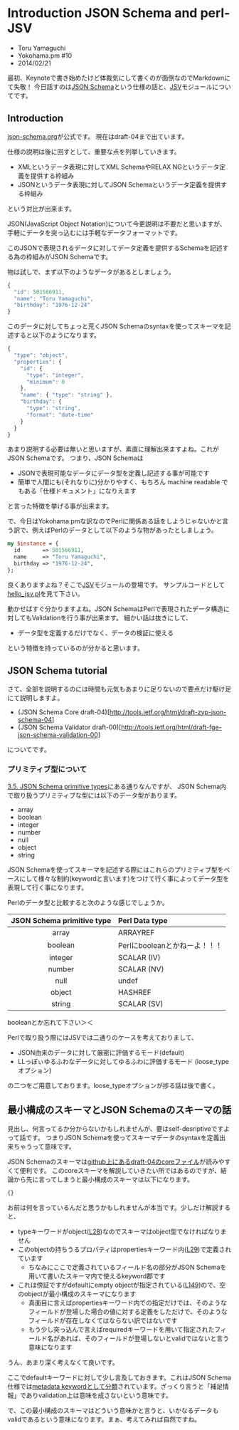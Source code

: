 # Introduction JSON Schema and perl-JSV

* Toru Yamaguchi <zigorou at cpan dot org>
* Yokohama.pm #10
* 2014/02/21

最初、Keynoteで書き始めたけど体裁気にして書くのが面倒なのでMarkdownにて失敬！
今日話すのは[JSON Schema](http://json-schema.org/)という仕様の話と、[JSV](https://github.com/zigorou/perl-JSV)モジュールについてです。

## Introduction

[json-schema.org](http://json-schema.org/)が公式です。
現在はdraft-04まで出ています。

仕様の説明は後に回すとして、重要な点を列挙していきます。

* XMLというデータ表現に対してXML SchemaやRELAX NGというデータ定義を提供する枠組み
* JSONというデータ表現に対してJSON Schemaというデータ定義を提供する枠組み

という対比が出来ます。

JSON(JavaScript Object Notation)について今更説明は不要だと思いますが、
手軽にデータを突っ込むには手軽なデータフォーマットです。

このJSONで表現されるデータに対してデータ定義を提供するSchemaを記述する為の枠組みがJSON Schemaです。

物は試しで、まず以下のようなデータがあるとしましょう。

```javascript
{
  "id": 501566911, 
  "name": "Toru Yamaguchi", 
  "birthday": "1976-12-24"
}
```

このデータに対してちょっと荒くJSON Schemaのsyntaxを使ってスキーマを記述すると以下のようになります。

```javascript
{
  "type": "object",
  "properties": {
    "id": {
      "type": "integer",
      "minimum": 0
    },
    "name": { "type": "string" },
    "birthday": { 
      "type": "string",
      "format": "date-time"
    }
  }
}
```

あまり説明する必要は無いと思いますが、素直に理解出来ますよね。これがJSON Schemaです。
つまり、JSON Schemaは

* JSONで表現可能なデータにデータ型を定義し記述する事が可能です
* 簡単で人間にも(それなりに)分かりやすく、もちろん machine readable でもある「仕様ドキュメント」になりえます

と言った特徴を挙げる事が出来ます。

で、今日はYokohama.pmな訳なのでPerlに関係ある話をしようじゃないかと言う訳で、例えばPerlのデータとして以下のような物があったとしましょう。

```perl
my $instance = {
  id       => 501566911, 
  name     => "Toru Yamaguchi", 
  birthday => "1976-12-24",
};
```

良くありますよね？そこで[JSV](https://github.com/zigorou/perl-JSV)モジュールの登場です。
サンプルコードとして[hello_jsv.pl](./hello_jsv.pl)を見て下さい。

動かせばすぐ分かりますよね。JSON SchemaはPerlで表現されたデータ構造に対してもValidationを行う事が出来ます。
細かい話は抜きにして、

* データ型を定義するだけでなく、データの検証に使える

という特徴を持っているのが分かると思います。

## JSON Schema tutorial

さて、全部を説明するのには時間も元気もあまりに足りないので要点だけ駆け足にて説明しますよ。

* (JSON Schema Core draft-04)[http://tools.ietf.org/html/draft-zyp-json-schema-04]
* (JSON Schema Validator draft-00)[http://tools.ietf.org/html/draft-fge-json-schema-validation-00]

についてです。

### プリミティブ型について

[3.5. JSON Schema primitive types](http://tools.ietf.org/html/draft-zyp-json-schema-04#section-3.5)にある通りなんですが、
JSON Schema内で取り扱うプリミティブな型には以下のデータ型があります。

* array
* boolean
* integer
* number
* null
* object
* string

JSON Schemaを使ってスキーマを記述する際にはこれらのプリミティブ型をベースにして様々な制約(keywordと言います)をつけて行く事によってデータ型を表現して行く事になります。

Perlのデータ型と比較すると次のような感じでしょうか。

| JSON Schema primitive type | Perl Data type |
|:--------------------------:|:---------------|
| array | ARRAYREF |
| boolean | Perlにbooleanとかねーよ！！！ |
| integer | SCALAR (IV) |
| number | SCALAR (NV) |
| null | undef |
| object | HASHREF |
| string | SCALAR (SV) |

booleanとか忘れて下さい＞＜

Perlで取り扱う際にはJSVでは二通りのケースを考えておりまして、

* JSON由来のデータに対して厳密に評価するモード(default)
* LLっぽぃゆるふわなデータに対してゆるふわに評価するモード (loose_typeオプション)

の二つをご用意しております。loose_typeオプションが捗る話は後で書く。

## 最小構成のスキーマとJSON Schemaのスキーマの話

見出し、何言ってるか分からないかもしれませんが、要はself-desriptiveですよって話です。
つまりJSON Schemaを使ってスキーマデータのsyntaxを定義出来ちゃうって意味です。

JSON Schemaのスキーマは[github上にあるdraft-04のcoreファイル](https://github.com/json-schema/json-schema/blob/master/draft-04/schema)が読みやすくて便利です。
このcoreスキーマを解説していきたい所ではあるのですが、結論から先に言ってしまうと最小構成のスキーマは以下になります。

```javascript
{}
```

お前は何を言っているんだと思うかもしれませんが本当です。少しだけ解説すると、

* typeキーワードがobject([L28](https://github.com/json-schema/json-schema/blob/master/draft-04/schema#L28))なのでスキーマはobject型でなければなりません
* このobjectの持ちうるプロパティはpropertiesキーワード内([L29](https://github.com/json-schema/json-schema/blob/master/draft-04/schema#L29))で定義されています
  * ちなみにここで定義されているフィールド名の部分がJSON Schemaを用いて書いたスキーマ内で使えるkeyword郡です
* これは傍証ですがdefaultにempty objectが指定されている([L149](https://github.com/json-schema/json-schema/blob/master/draft-04/schema#L149))ので、空のobjectが最小構成のスキーマになります
  * 真面目に言えばpropertiesキーワード内での指定だけでは、そのようなフィールドが登場した場合の値に対する定義をしただけで、そのようなフィールドが存在しなくてはならない訳ではないです
  * もう少し突っ込んで言えばrequiredキーワードを用いて指定されたフィールド名があれば、そのフィールドが登場しないとvalidではないと言う意味になります

うん、あまり深く考えなくて良いです。

ここでdefaultキーワードに対して少し言及しておきます。これはJSON Schema仕様では[metadata keywordとして分類](http://tools.ietf.org/html/draft-fge-json-schema-validation-00#section-6.2)されています。ざっくり言うと「補足情報」でありvalidation上は意味を成さないという意味です。

で、この最小構成のスキーマはどういう意味かと言うと、いかなるデータもvalidであるという意味になります。まぁ、考えてみれば自然ですね。


